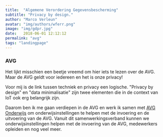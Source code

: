 ```yaml
---
title:  "Algemene Verordering Gegevensbescherming"
subtitle: "Privacy by design."
author: "Marco Verleun"
avatar: "img/authors/wferr.png"
image: "img/gdpr.jpg"
date:   2018-06-01 12:12:12
permalink: "avg"
tags: "landingpage"
---
```


### AVG
Het lijkt misschien een beetje vreemd om hier iets te lezen over de AVG. Maar de AVG geldt voor iedereen en het is onze privacy!

Voor mij is de link tussen techniek en privacy een logische. "Privacy by design" en "data minimalisatie" zijn twee elementen die in de context van IoT ook erg belangrijk zijn.

Daarom ben ik me gaan verdiepen in de AVG en werk ik samen met [AVG Onderwijs](http://www.avg-onderwijs.nl) om onderwijsinstellingen te helpen met de invoering en de uitvoering van de AVG.
Vanuit dit samenwerkingsverband kunnen we onderwijsinstellingen helpen met de invoering van de AVG, medewerkers opleiden en nog veel meer.
